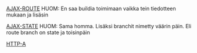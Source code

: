  [AJAX-ROUTE](https://github.com/kristihu/Mediapalvelut-/tree/AJAX-STATE) HUOM: En saa buildia toimimaan vaikka tein tiedotteen mukaan ja lisäsin <Router basename='/~kristihu/AJAX-ROUTE'> 
 
 [AJAX-STATE](https://github.com/kristihu/Mediapalvelut-/tree/AJAX-Route) HUOM: Sama homma. Lisäksi branchit nimetty väärin päin. Eli route branch on state ja toisinpäin
 
 [HTTP-A](http://users.metropolia.fi/~kristihu/http-a/)
 
 

